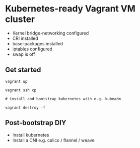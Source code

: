 # Kubernetes-ready Vagrant VM cluster

* Kernel bridge-networking configured
* CRI installed
* base-packages installed
* iptables configured
* swap is off

## Get started
```
vagrant up

vagrant ssh cp

# install and bootstrap kubernetes with e.g. kubeadm

vagrant destroy -f
```

## Post-bootstrap DIY
* Install kubernetes
* Install a CNI e.g. calico / flannel / weave
